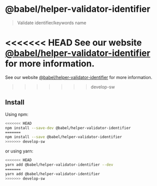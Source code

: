 # @babel/helper-validator-identifier

> Validate identifier/keywords name

<<<<<<< HEAD
See our website [@babel/helper-validator-identifier](https://babeljs.io/docs/en/next/babel-helper-validator-identifier.html) for more information.
=======
See our website [@babel/helper-validator-identifier](https://babeljs.io/docs/babel-helper-validator-identifier) for more information.
>>>>>>> develop-sw

## Install

Using npm:

```sh
<<<<<<< HEAD
npm install --save-dev @babel/helper-validator-identifier
=======
npm install --save @babel/helper-validator-identifier
>>>>>>> develop-sw
```

or using yarn:

```sh
<<<<<<< HEAD
yarn add @babel/helper-validator-identifier --dev
=======
yarn add @babel/helper-validator-identifier
>>>>>>> develop-sw
```
